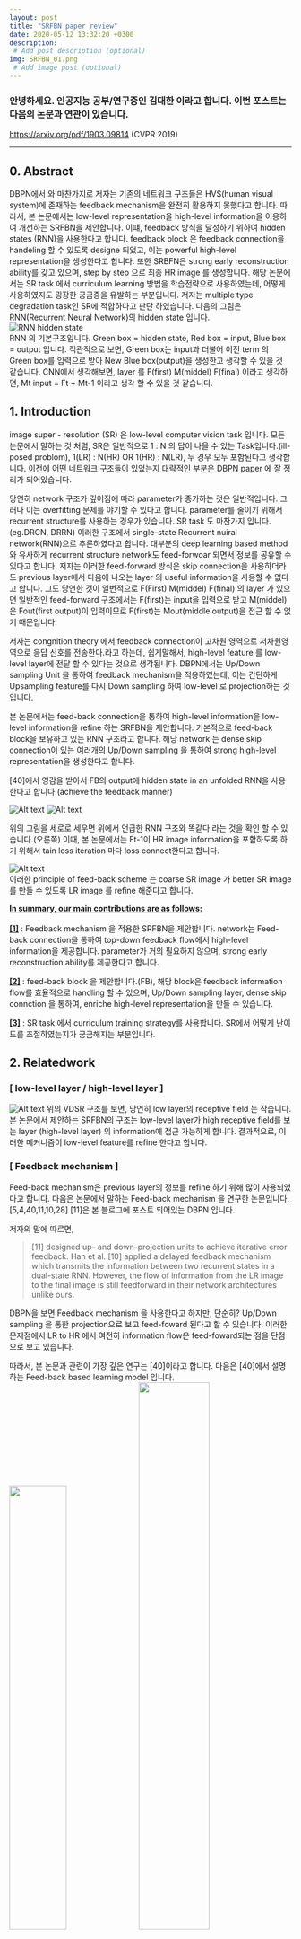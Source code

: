 ```yaml
---
layout: post
title: "SRFBN paper review"
date: 2020-05-12 13:32:20 +0300
description:
 # Add post description (optional)
img: SRFBN_01.png
 # Add image post (optional)
---
```


### <strong> 안녕하세요. 인공지능 공부/연구중인 김대한 이라고 합니다. 이번 포스트는 다음의 논문과 연관이 있습니다.</strong>
https://arxiv.org/pdf/1903.09814 (CVPR 2019)

<hr>

## 0. Abstract
DBPN에서 와 마찬가지로 저자는 기존의 네트워크 구조들은 HVS(human visual system)에 존재하는 feedback mechanism을 완전히 활용하지 못했다고 합니다. 따라서, 본 논문에서는 low-level representation을 high-level information을 이용하여 개선하는 SRFBN을 제안합니다. 이떄, feedback 방식을 달성하기 위하여 hidden states (RNN)을 사용한다고 합니다. feedback block 은 feedback connection을 handeling 할 수 있도록 designe 되었고, 이는 powerful high-level representation을 생성한다고 합니다. 또한 SRBFN은 strong early reconstruction ability를 갖고 있으며, step by step 으로 최종 HR image 를 생성합니다. 해당 논문에서는 SR task 에서 curriculum learning 방법을 학습전략으로 사용하였는데, 어떻게 사용하였지도 굉장한 궁금증을 유발하는 부분입니다. 저자는 multiple type degradation task인 SR에 적합하다고 판단 하였습니다.
다음의 그림은 RNN(Recurrent Neural Network)의 hidden state 입니다.<br>
![RNN hidden state](/assets/img/SRFBN/SRFBN_02.png)<br>
RNN 의 기본구조입니다. Green box = hidden state, Red box = input, Blue box = output 입니다.
직관적으로 보면, Green box는 input과 더불어 이전 term 의 Green box를 입력으로 받아 New Blue box(output)을 생성한고 생각할 수 있을 것 같습니다. CNN에서 생각해보면, layer 를 F(first) M(middel) F(final) 이라고 생각하면, Mt input = Ft + Mt-1 이라고 생각 할 수 있을 것 같습니다.

## 1. Introduction
image super - resolution (SR) 은 low-level computer vision task 입니다. 모든 논문에서 말하는 것 처럼, SR은 일반적으로 1 : N 의 답이 나올 수 있는 Task입니다.(ill-posed problom), 1(LR) : N(HR) OR 1(HR) : N(LR), 두 경우 모두 포함된다고 생각합니다. 
이전에 어떤 네트워크 구조들이 있었는지 대략적인 부분은 DBPN paper 에 잘 정리가 되어있습니다.

당연히 network 구조가 깊어짐에 따라 parameter가 증가하는 것은 일반적입니다. 그러나 이는 overfitting 문제를 야기할 수 있다고 합니다.
parameter를 줄이기 위해서 recurrent structure를 사용하는 경우가 있습니다. SR task 도 마찬가지 입니다. (eg.DRCN, DRRN) 이러한 구조에서 single-state Recurrent nuiral network(RNN)으로 추론하였다고 합니다. 대부분의 deep learning based method와 유사하게 recurrent structure network도 feed-forwoar 되면서 정보를 공유할 수 있다고 합니다. 저자는 이러한 feed-forward 방식은 skip connection을 사용하더라도 previous layer에서 다음에 나오는 layer 의 useful information을 사용할 수 없다고 합니다. 그도 당연한 것이 일번적으로 F(First) M(middel) F(final) 의 layer 가 있으면 일반적인 feed-forward 구조에서는 F(first)는 input을 입력으로 받고 M(middel)은 Fout(first output)이 입력이므로 F(first)는 Mout(middle output)을 접근 할 수 없기 때문입니다.

저자는 congnition theory 에서 feedback connection이 고차원 영역으로 저차원영역으로 응답 신호를 전송한다.라고 하는데, 쉽게말해서, high-level feature 를 low-level layer에 전달 할 수 있다는 것으로 생각됩니다. DBPN에서는 Up/Down sampling Unit 을 통하여 feedback mechanism을 적용하였는데, 이는 간단하게 Upsampling feature를 다시 Down sampling 하여 low-level 로 projection하는 것입니다.

본 논문에서는 feed-back connection을 통하여 high-level information을 low-level information을 refine 하는 SRFBN을 제안합니다. 기본적으로 feed-back block을 보유하고 있는 RNN 구조라고 합니다. 해당 network 는 dense skip connection이 있는 여러개의 Up/Down sampling 을 통하여 strong high-level representation을 생성한다고 합니다.

[40]에서 영감을 받아서 FB의 output에 hidden state in an unfolded RNN을 사용한다고 합니다 (achieve the feedback manner)

![Alt text](../assets/img/SRFBN/SRFBN_03.png)
![Alt text](../assets/img/SRFBN/SRFBN_04.png)

위의 그림을 세로로 세우면 위에서 언급한 RNN 구조와 똑같다 라는 것을 확인 할 수 있습니다.(오른쪽) 이때, 본 논문에서는 Ft-1이 HR image information을 포함하도록 하기 위해서 tain loss iteration 마다 loss connect한다고 합니다.

![Alt text](../assets/img/SRFBN_01.png)<br>
이러한 principle of feed-back scheme 는 coarse SR image 가 better SR image 를 만들 수 있도록  LR image 를 refine 해준다고 합니다.

**<u>In summary, our main contributions are as follows:</u>**<br><br>
**<u>[1]</u>** : Feedback mechanism 을 적용한 SRFBN을 제안합니다. network는 Feed-back connection을 통하여 top-down feedback flow에서 high-level information을 제공합니다. parameter가 거의 필요하지 않으며, strong early reconstruction ability를 제공한다고 합니다.<br>

**<u>[2]</u>** : feed-back block 을 제안합니다.(FB), 해당 block은 feedback information flow를 효율적으로 
handling 할 수 있으며, Up/Down sampling layer, dense skip connction 을 통하여, enriche high-level representation을 만들 수 있습니다. <br>

**<u>[3]</u>** : SR task 에서 curriculum training strategy를 사용합니다. SR에서 어떻게 난이도를 조절하였는지가 궁금해지는 부분입니다.

## 2. Relatedwork

### [ low-level layer / high-level layer ]
![Alt text](../assets/img/SRFBN/SRFBN_05.png)
위의 VDSR 구조를 보면, 당연히 low layer의 receptive field 는 작습니다. 본 논문에서 제안하는 SRFBN의 구조는 low-level layer가 high receptive field를 보는 layer (high-level layer) 의 information에 접근 가능하게 합니다. 결과적으로, 이러한 메커니즘이 low-level feature를 refine 한다고 합니다.

### [ Feedback mechanism ]
Feed-back mechanism은 previous layer의 정보를 refine 하기 위해 많이 사용되었다고 합니다. 다음은 논문에서 말하는 Feed-back mechanism 을 연구한 논문입니다. [5,4,40,11,10,28] [11]은 본 블로그에 포스트 되어있는 DBPN 입니다.

저자의 말에 따르면, 
<blockquote> [11] designed up- and down-projection units to achieve iterative error feedback. Han et al. [10] applied a delayed feedback mechanism which transmits the information between two recurrent states in a dual-state RNN. However, the flow of information from the LR image to the final image is still feedforward in their network architectures unlike ours. </blockquote>
DBPN을 보면 Feedback mechanism 을 사용한다고 하지만, 단순히? Up/Down sampling 을 통한 projection으로 보고 feed-foward 된다고 할 수 있습니다. 이러한 문제점에서 LR to HR 에서 여전히 information flow은 feed-foward되는 점을 단점으로 보고 있습니다.

따라서, 본 논문과 관련이 가장 깊은 연구는 [40]이라고 합니다. 다음은 [40]에서 설명하는 Feed-back based learning model 입니다.
<img src="../assets/img/SRFBN/SRFBN_06.png" width="45%" height ="45%">
<img src="../assets/img/SRFBN/SRFBN_07.png" width="50%" height ="50%"><br>

저자는 상단우측 그림에 표시된 ConvLSTM을 사용하지만, SRFBN의 module(Feedback block(FB)) 로써 정교하게 설계하겠다고 합니다. 뒤에서 살펴보겠지만, ConvLSTM보다 SR에 적합하다는 것을 실험적으로 증명한다고 합니다.

### [ Curriculum learning ]
<img src="../assets/img/SRFBN/SRFBN_08.png" width="80%" height ="80%"><br>
위의 그림으로 직관적으로 보자면, 학습대상의 난이도를 점점 높여간다는 것이 Curriculum learning의 기초입니다. 그림은 shapre recognition인데, 쉬운 sample 로는 정확한 원, 정사각형을 사용하고, hard 한 샘플로는 직사각형,타원을 사용합니다.
해당 논문에서는 non-convex에서 질좋은 local-minima를 찾기 위한 방법으로 소개 되고 있고, 이는 빠른 converge speed와 안정성의 이점을 가져온다고 볼 수 있을 것 같습니다. 특히, SR은 학습이 불안정한 Task 중에 하나이며, Adam optimizer를 사용하는게 대부분입니다. 이런점에서 curriculum learning이 SR domain에 적합하다고 볼 수 있다고 생각됩니다.

이와 같은 학습전략을 SR Task 에 적용한다고 합니다. Curriculum learning 에서는 쉬운 sample 을 정의하는 방법으로 2가지를 제시한 것으로 알고 있습니다. (1) 노이즈의 개수로 판단. (2) 가우시안 분포의 바운더리에서 margin 거리를 사용하는 것입니다. margin 거리가 가까울 수록 쉽고, margin 거리가 멀수록 어렵다고 합니다.

SR task 에서는 LR -> HR 로 non-linear mapping하는 것인데, HR에 noise가 있다던지 뭔가 LR하고 조금이라도 비슷해지면 당연히 easy sample 이 될 것이라고 생각합니다. 본 논문에서도 easy sample 로 HR(noise)을 사용했다고 합니다.

## 3. FeedBack Network for Image SR
Two requirements are contained in a feedback system : <br>
**<u>(1) iterativeness</u>** <br>
**<u>(2) rerouting the output of the system to correct the input in each loop</u>**
<br>
이러한, iterative cause-and-effect process 는 논문의 principle of feedback scheme 을 achieve 하는데 도움을 준다고 합니다. 논문의 feed-back scheme 를 achieve 하는데 필요한 <u>세 가지 부분</u>이 있는데, 다음과 같습니다.<br>

**<u> (1) tying the loss at each iteration (to force the network to reconstruct an SR image at each iteration and thus allow the hidden state to carry a notion of high-level information) </u>** <br>
**<u> (2) using recurrent structure (to achieve iterative process)</u>**<br>
**<u> (3) providing an LR input at each iteration (to ensure the availability of low-level information, which is needed to be refined) </u>** <br>

여기서 보면, *loss tying, *recurrent structure, *providing LR input 이 눈에 띄는데, 이는 쉽게말해서, 논문에서 제안한 네트워크가 SR task에서 잘 작동할 수 있도록 하기 위해서 필요한 부분을 나열한 것입니다.<br>
(1)loss typing 은 Hidden state를 H라고 하면, Ht-1이 온전히 Ht-1 information을 low-level feature로 전달하려면 그 부분에서 loss를 묶어 weight가 갱신되지 않게 해야 한다. 로 이해 될 수 있을 것같습니다.( 저의 관점에서 보이는 것은 그렇습니다.)<br>
(2)저자는 논문에서 RNN의 직관에 동의하는 것으로 보아 사용하는 것이 당연해 보입니다. 또한, 논문에서 제안하는 feed-back mechansim을 달성하기 위한 방법입니다.<br>
(3) iteration 마다 LR input을 providing 하는데, 이는 LR에 대한 정보를 잃지 않으면서, refine된 것들을 전달하기 위함으로 보여집니다.<br>

### [ Network structure ]

![Alt text](../assets/img/SRFBN/SRFBN_10.png)<br>

앞전에 봤던 그림입니다. 구조를 보시면, t=1 ~ t=T까지 반복할 수 있습니다. 바로 전 확인한 것과 같이 loss tying으로 온전한 hidden state를 전달한다고 합니다. 그냥 간단하게, t=1에서 output을 그대로 t=2로 전달하기 위해서 loss tying 하는 것이라고 생각하시면 될 것 같습니다. 저자는 network를 three part로 나누었습니다.<br>
**<u>(part 01) LRFB</u>** <br>
![Alt text](../assets/img/SRFBN/SRFBN_11.png)<br>

**<u>(part 02) FB</u>** <br>
![Alt text](../assets/img/SRFBN/SRFBN_12.png)<br>

**<u>(part 03) RB</u>** <br>
![Alt text](../assets/img/SRFBN/SRFBN_13.png)<br>
![Alt text](../assets/img/SRFBN/SRFBN_14.png)<br>

수식이 너무나 간단하고 그림과 같이 본다면 직관적으로 보이기 때문에 어려움은 없는 것 같습니다. LR image residual 에서는 bilinear upsample kernel 을 사용했다고 합니다. 이전에 저자가 설명한 대로 LR input의 information을 넘겨주기 위해 residual 을 사용한다고 하였으므로 Deconv를 사용하지 않은 이유가 설명이 되는 것 같습니다.


### [ Feedback block(FB) ]

![Alt text](../assets/img/SRFBN/SRFBN_15.png)<br>

Feedback block(FB) 에는 G projection group sequence 를 포함하며, 사이사이에 dense skip connection 이 포함되어 있습니다. G projection group 에는 Up/Down sampling 이 포함되어 있다고 합니다.<br>

위의 FB에서 이전 출력과 현재 입력은 concat 됩니다. concat 후 Conv(1,m)을 이용하여 이전 출력과 현재 입력을 refine 합니다.
이는 수식적으로 다음과 같고 나머지 수식들도 그림과 함께 보면 이해하기 편할 것 같습니다.<br>
![Alt text](../assets/img/SRFBN/SRFBN_16.png)<br>
![Alt text](../assets/img/SRFBN/SRFBN_17.png)<br>
![Alt text](../assets/img/SRFBN/SRFBN_18.png)<br>
![Alt text](../assets/img/SRFBN/SRFBN_19.png)<br>

결과적으로 output은 바로 위의 그림과 같은데, 논문에서는 feature fusion이라고 표현하고 있습니다. 쉽게 말해서, HR space 는 HR space 끼리, LR space 는 LR space 끼리 연산을 하겠다는 것으로 볼 수 있을 것 같습니다.

### [ Curriculum learning strategy ]

loss 는 다음과 같이 L1 loss 에 curriculum learning을 사용한 것으로 보여집니다.
detail 한 정보는 논문에서 확인하시기 바랍니다.

![Alt text](/assets/img/SRFBN/SRFBN_09.png)<br>

### [ Implementation details ]

실제 implementated code 가 있긴하지만, 직접 해보실 분들은 참고하시면 될 것 같습니다.<br>
(1) activation fuction = PReLU <br>
(2) scale factor 2 : Conv(k,m)  Deconv(k,m) --> k=6 (stride=2, padding=2)<br>
(3) scale factor 3 : Conv(k,m)  Deconv(k,m) --> k=7 (stride=3, padding=2)<br>
(4) scale factor 4 : Conv(k,m)  Deconv(k,m) --> k=8 (stride=4, padding=2)<br>


## 4. Experimental Result

### [ Experiment preveiw ]

training dataset = DIV2K, Flicker2K <br>
benchmark = Set5, Set14, B100, Urban100, Manga109<br>
이전 network와 동등비교 하기 위하여 Y(luminance) channel 에서 만 evaluation 합니다. <br>

Degradation models : BD / DN 에서의 evaluation도 진행합니다.<br>
BD : HR image --> + Gaussian blur(7x7) --> + downsampling<br>
DN : HR image --> + downsampling --> + Gaussian noise(30 level)<br>

input patch size 는 다음과 같습니다. patch size 를 왜 아래와 같이 설정하였는지는 설명이 되어 있지않은데, 아무래도 patch size 또한 hyperparameter 로써 찾은 것으로 생각됩니다.<br>
![Alt text](/assets/img/SRFBN/SRFBN_20.png)<br>

### [ Experimente T,G]

![Alt text](/assets/img/SRFBN/SRFBN_21.png)<br>

위의 실험은 T,G 의 관계성을 파악하기 위해서 하였습니다. 결과적으로 반복횟수(T)와 projection group (G)는 많을 수록 좋다. 가 결론입니다. 그러나, T의 상승에 따른 성능변화가 G의 상승에 따른 성능변화보다 뚜렷한 것으로 보아 반복횟수(T)가 성능에 더 많은 영향을 미치는 것으로 볼 수 있을 것 같습니다.

### [ Experimente Feed-forward/ Feed-back ]

![Alt text](/assets/img/SRFBN/SRFBN_22.png)<br>
![Alt text](/assets/img/SRFBN/SRFBN_23.png)<br>

본 논문에서 제안한 방식에서, loss disconnecting (all iteration except the last one) 하는 것으로 feed-back --> feed-forward 하여 실험하였다고 합니다.<br>
Table 2에 SRFBN-L-FF 가 그에 해당하는 것이고, SRFBN-L은 논문에서 제안한 방식입니다. Table2와 Figure5에서는 four iteration으로 4개의 intermediate output을 생성하고 해당 output의 PSNR을 계산하는 방식으로 실험하였습니다.
결과적으로 모든 layer에서 feed-forward 보다 나은 PSNR값을 보여 줬으며, 여기서 주목할 점은 low-level 로 갈수록 성능 향상폭이 크다는 것입니다. 즉, 논문에서 말하고자 하는 low-level feature를 더 잘 생성한다. 라는 것을 증명하는 부분으로 볼 수 있습니다. 또한, feed-back feature map 에는 feed-forward 보다 negative value 가 많은 것으로 보아 input image의 area를 smooth 하게 하는 효과가 있다고 합니다.

### [ Experimente Curriculum learning ]

![Alt text](/assets/img/SRFBN/SRFBN_24.png)<br>

BD의 경우 Gaussian blurred HR image as (intermediate) ground truth로 주었다고 합니다. 이는 early iteration에 사용하고 latter iteration에는 Original HR image 를 ground thrth 로 주었다고 합니다.<br>
DN의 경우 first two iteration 에는 noisy HR image 를 주었고, last two iteration에는 HR(without noise)을 주었다고 합니다. <br>
실험결과에서 볼 수 있듯이, BI degradation model 을 pretrain으로 한 것이 더 성능이 좋은 것을 확인 하였다고 합니다.
BI degradation을 일반적으로 bicubic 된 LR image로 training된 것을 말하는 것으로 알고 있습니다.

### [ Experimente benchmark ]
![Alt text](/assets/img/SRFBN/SRFBN_25.png)<br>

실험도 굉장히 많고 분석도 잘된 것 같은 논문이라는 개인적인 생각입니다. 면밀히 따져보면 왜??라는 질문이 나올 수 있는 부분이 있을것 같은데, 필요할 때 저도 다시 읽어야겠습니다.
포스팅된 모든 논문 리뷰는 어디까지나 저의 관점에서 보는 부분도 있고, 제 insight가 부족해서 잘못이해한 부분이 있을 수 있는데, 그런부분에서 코멘트 남겨주시면 좋겠습니다.

[SRFBN] : https://github.com/Paper99/SRFBN_CVPR19 "Includes implementation of DBPN"

